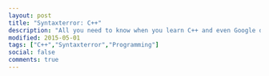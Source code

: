 ```yaml
---
layout: post
title: "Syntaxterror: C++"
description: "All you need to know when you learn C++ and even Google doesn't help you out."
modified: 2015-05-01
tags: ["C++","Syntaxterror","Programming"]
social: false
comments: true
---
```

